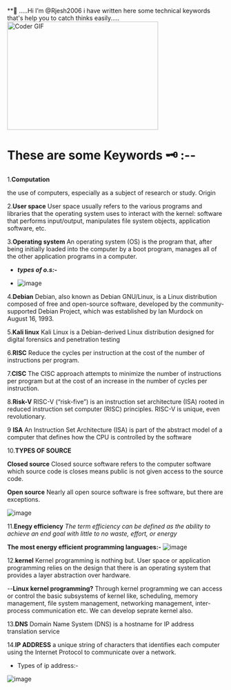  **👋 .....Hi I’m @Rjesh2006 
 i have written here some technical 
 keywords that's help you to 
 catch thinks easily.....
<img alt="Coder GIF" height=250 width=350 src="https://thumbs.gfycat.com/EvilNextDevilfish-small.gif" />
<br>
                   
 # These are some Keywords 🗝️ :-- # 
 1.**Computation**
 
 the use of computers, especially as a   subject of research or study.
 Origin



2.**User space**
User space usually refers to the various programs and libraries that the operating system uses to interact with the kernel: software that performs input/output, manipulates file system objects, application software, etc.



3.**Operating system**
   An operating system (OS) is the program that, after being initially loaded into the computer by a boot program, manages all of the other application programs in a computer.
  
  - ***types of o.s:-***
   
  - ![image](https://github.com/Rjesh2006/Rjesh2006/assets/143868643/972d8ad9-b673-41d9-a771-dcb09b7b9141)



4.**Debian**
Debian, also known as Debian GNU/Linux, is a Linux distribution composed of free and open-source software, developed by the community-supported Debian Project, which was established by Ian Murdock on August 16, 1993.



5.**Kali linux**
Kali Linux is a Debian-derived Linux distribution designed for digital forensics and penetration testing



6.**RISC**
Reduce the cycles per instruction at the cost of the number of instructions per program. 



7.**CISC**
The CISC approach attempts to minimize the number of instructions per program but at the cost of an increase in the number of cycles per instruction. 



8.**Risk-V**
RISC-V (“risk-five”) is an instruction set architecture (ISA) rooted in reduced instruction set computer (RISC) principles. RISC-V is unique, even revolutionary.



9 **ISA**
An Instruction Set Architecture (ISA) is part of the abstract model of a computer that defines how the CPU is controlled by the software


10.**TYPES  OF SOURCE**
 
   **Closed source**
Closed source software refers to the computer software which source code is closes means public is not given access to the source code.
 
   **Open source**
Nearly all open source software is free software, but there are exceptions.

![image](https://github.com/Rjesh2006/Rjesh2006/assets/143868643/c0474abb-170e-42d5-9fce-4646dd8d70e0)



11.**Enegy efficiency**
*The term efficiency can be defined as the ability to achieve an end goal with little to no waste, effort, or energy*

**The most energy efficient programming languages:-**
![image](https://github.com/Rjesh2006/Rjesh2006/assets/143868643/623a6ba5-d4ad-4fde-b7af-14237db569c7)



12.**kernel**
Kernel programming is nothing but. User space or application programming relies on the design that there is an operating system that provides a layer abstraction over hardware. 

   --**Linux kernel programming?**
Through kernel programming we can access or control the basic subsystems of kernel like, scheduling, memory management, file system management, networking management, inter-process communication etc. We can develop seprate kernel also.



13.**DNS**
Domain Name System (DNS) is a hostname for IP address translation service



14.**IP ADDRESS**
a unique string of characters that identifies each computer using the Internet Protocol to communicate over a network.
  - Types of ip address:-
    
![image](https://github.com/Rjesh2006/Rjesh2006/assets/143868643/06f80528-d423-4f3e-94fc-866e117d97ce)















 


 
 
  


